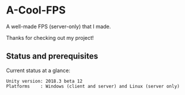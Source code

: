 [](https://cdn.discordapp.com/attachments/482739791658614785/520803348388118530/ThirdPerson.png)

# A-Cool-FPS
A well-made FPS (server-only) that I made. 

Thanks for checking out my project!

## Status and prerequisites

Current status at a glance:
```
Unity version: 2018.3 beta 12 
Platforms    : Windows (client and server) and Linux (server only)
```

